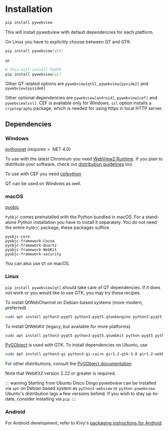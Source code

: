 # Installation

``` bash
pip install pywebview
```

This will install _pywebview_ with default dependencies for each platform.

On Linux you have to explicitly choose between QT and GTK.

``` bash
pip install pywebview[gtk]
```

or

``` bash
# This will install PyQT6
pip install pywebview[qt]
```

Other QT related options are `pywebview[qt5]`, `pywebview[pyside2]` and `pywebview[pyside6]`

Other optional dependencies are `pywebview[android]`, `pywebview[cef]` and `pywebview[ssl]`. CEF is available only for Windows. `ssl` option installs a `cryptography` package, which is needed for using https in local HTTP server.

## Dependencies

### Windows

[pythonnet](https://github.com/pythonnet/pythonnet) (requires > .NET 4.0)

To use with the latest Chromium you need [WebView2 Runtime](https://developer.microsoft.com/en-us/microsoft-edge/webview2/). If you plan to distribute your software, check out [distribution guidelines](https://docs.microsoft.com/en-us/microsoft-edge/webview2/concepts/distribution) too.

To use with CEF you need
[cefpython](https://github.com/cztomczak/cefpython/)

QT can be used on Windows as well.

### macOS

[pyobjc](https://pythonhosted.org/pyobjc/)

`PyObjC` comes preinstalled with the Python bundled in macOS. For a stand-alone Python installation you have to install it separately. You do not need the entire `PyObjC` package, these packages suffice

```
pyobjc-core
pyobjc-framework-Cocoa
pyobjc-framework-Quartz
pyobjc-framework-WebKit
pyobjc-framework-security
````

You can also use `QT` on macOS.

### Linux

`pip install pywebview[qt]` should take care of QT dependencies. If it does not work or you would like to use GTK, you may try these recipes.

To install QtWebChannel on Debian-based systems (more modern, preferred)

``` bash
sudo apt install python3-pyqt5 python3-pyqt5.qtwebengine python3-pyqt5.qtwebchannel libqt5webkit5-dev
```

To install QtWebKit (legacy, but available for more platforms).

``` bash
sudo apt install python3-pyqt5 python3-pyqt5.qtwebkit python-pyqt5 python-pyqt5.qtwebkit libqt5webkit5-dev
```

[PyGObject](https://pygobject.readthedocs.io/en/latest/) is used with GTK. To install dependencies on Ubuntu, use

``` bash
sudo apt install python3-gi python3-gi-cairo gir1.2-gtk-3.0 gir1.2-webkit2-4.1
```

For other distributions, consult the [PyGObject documentation](https://pygobject.readthedocs.io/en/latest/getting_started.html)

Note that WebKit2 version 2.22 or greater is required.

::: warning
Starting from Ubuntu Disco Dingo _pywebview_ can be installed via `apt` on Debian based system as `python3-webview` or `python-pywebview`. Ubuntu's distribution lags a few versions behind. If you wish to stay up-to-date, consider installing via `pip`.
:::

### Android

For Android development, refer to Kivy's [packaging instructions for Android](https://kivy.org/doc/stable-1.10.1/guide/packaging-android.html).
